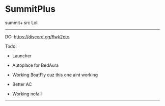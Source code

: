 # SummitPlus
summit+ src Lol


------------------------------

DC: https://discord.gg/6wk2ptc

Todo: 

- Launcher

- Autoplace for BedAura

- Working BoatFly cuz this one aint working

- Better AC

- Working nofall

------------------------------
